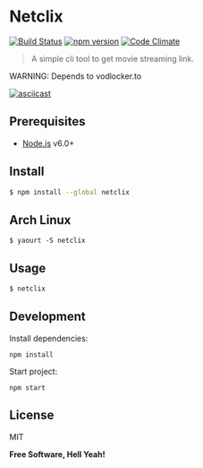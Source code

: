 Netclix
===

[![Build Status](https://travis-ci.org/ston3o/netclix.svg?branch=master)](https://travis-ci.org/ston3o/netclix/)
[![npm version](https://badge.fury.io/js/netclix.svg)](https://badge.fury.io/js/netclix)
[![Code Climate](https://codeclimate.com/github/ston3o/netclix/badges/gpa.svg)](https://codeclimate.com/github/ston3o/netclix)

> A simple cli tool to get movie streaming link.

WARNING: Depends to vodlocker.to

[![asciicast](https://asciinema.org/a/125918.png)](https://asciinema.org/a/125918?t=0:01)

Prerequisites
---

- [Node.js](https://nodejs.org/) v6.0+

Install
---

```bash
$ npm install --global netclix
```

Arch Linux
---

```
$ yaourt -S netclix
```

Usage
---

```bash
$ netclix
```

## Development

Install dependencies:

`npm install`

Start project:

`npm start`

License
---

MIT

**Free Software, Hell Yeah!**
